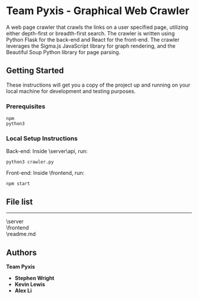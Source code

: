 # Team Pyxis - Graphical Web Crawler

A web page crawler that crawls the links on a user specified page, utilizing either depth-first or breadth-first search. The crawler is written using Python Flask for the back-end and React for the front-end. The crawler leverages the Sigma.js JavaScript library for graph rendering, and the Beautiful Soup Python library for page parsing.

## Getting Started

These instructions will get you a copy of the project up and running on your local machine for development and testing purposes.

### Prerequisites

```
npm
python3
```

### Local Setup Instructions
Back-end: Inside \server\api, run:
```
python3 crawler.py
```

Front-end: Inside \frontend\, run:
```
npm start
```

## File list
------------
\server\
\frontend\
\readme.md


## Authors
**Team Pyxis**
* **Stephen Wright**
* **Kevin Lewis**
* **Alex Li**


 

 

